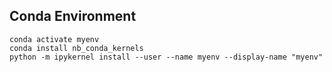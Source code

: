 ## Conda Environment

```
conda activate myenv
conda install nb_conda_kernels
python -m ipykernel install --user --name myenv --display-name "myenv"
```
